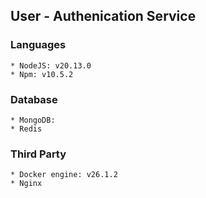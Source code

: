 ## User - Authenication Service

### Languages

    * NodeJS: v20.13.0
    * Npm: v10.5.2

### Database

    * MongoDB:
    * Redis

### Third Party

    * Docker engine: v26.1.2
    * Nginx
